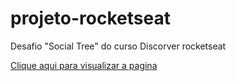 # projeto-rocketseat

 Desafio "Social Tree" do curso Discorver rocketseat


<a href="https://rafaoliveira93.github.io/projeto-rocketseat/">Clique aqui para visualizar a pagina</a>
